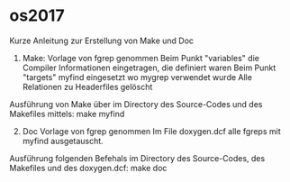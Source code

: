 # os2017

Kurze Anleitung zur Erstellung von Make und Doc

1) Make:
Vorlage von fgrep genommen
Beim Punkt "variables" die Compiler Informationen eingetragen, die definiert waren
Beim Punkt "targets" myfind eingesetzt wo mygrep verwendet wurde
Alle Relationen zu Headerfiles gelöscht

Ausführung von Make über im Directory des Source-Codes und des Makefiles mittels: make myfind

2) Doc
Vorlage von fgrep genommen
Im File doxygen.dcf alle fgreps mit myfind ausgetauscht.

Ausführung folgenden Befehals im Directory des Source-Codes, des Makefiles und des doxygen.dcf: make doc
